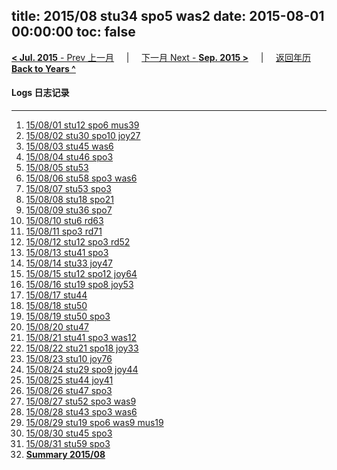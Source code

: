 title: 2015/08 stu34 spo5 was2
date: 2015-08-01 00:00:00
toc: false
---
[**< Jul. 2015** - Prev 上一月](/lifelogs/2015/07/index.html) &nbsp; &nbsp; | &nbsp; &nbsp; [下一月 Next - **Sep. 2015 >**](/lifelogs/2015/09/index.html) &nbsp; &nbsp; |  &nbsp; &nbsp; [返回年历 **Back to Years ^**](/lifelogs)
<br/>
#### Logs 日志记录
---
1. [15/08/01 stu12 spo6 mus39](/lifelogs/2015/08/d01.html)
2. [15/08/02 stu30 spo10 joy27](/lifelogs/2015/08/d02.html)
3. [15/08/03 stu45 was6](/lifelogs/2015/08/d03.html)
4. [15/08/04 stu46 spo3](/lifelogs/2015/08/d04.html)
5. [15/08/05 stu53](/lifelogs/2015/08/d05.html)
6. [15/08/06 stu58 spo3 was6](/lifelogs/2015/08/d06.html)
7. [15/08/07 stu53 spo3](/lifelogs/2015/08/d07.html)
8. [15/08/08 stu18 spo21](/lifelogs/2015/08/d08.html)
9. [15/08/09 stu36 spo7](/lifelogs/2015/08/d09.html)
10. [15/08/10 stu6 rd63](/lifelogs/2015/08/d10.html)
11. [15/08/11 spo3 rd71](/lifelogs/2015/08/d11.html)
12. [15/08/12 stu12 spo3 rd52](/lifelogs/2015/08/d12.html)
13. [15/08/13 stu41 spo3](/lifelogs/2015/08/d13.html)
14. [15/08/14 stu33 joy47](/lifelogs/2015/08/d14.html)
15. [15/08/15 stu12 spo12 joy64](/lifelogs/2015/08/d15.html)
16. [15/08/16 stu19 spo8 joy53](/lifelogs/2015/08/d16.html)
17. [15/08/17 stu44](/lifelogs/2015/08/d17.html)
18. [15/08/18 stu50](/lifelogs/2015/08/d18.html)
19. [15/08/19 stu50 spo3](/lifelogs/2015/08/d19.html)
20. [15/08/20 stu47](/lifelogs/2015/08/d20.html)
21. [15/08/21 stu41 spo3 was12](/lifelogs/2015/08/d21.html)
22. [15/08/22 stu21 spo18 joy33](/lifelogs/2015/08/d22.html)
23. [15/08/23 stu10 joy76](/lifelogs/2015/08/d23.html)
24. [15/08/24 stu29 spo9 joy44](/lifelogs/2015/08/d24.html)
25. [15/08/25 stu44 joy41](/lifelogs/2015/08/d25.html)
26. [15/08/26 stu47 spo3](/lifelogs/2015/08/d26.html)
27. [15/08/27 stu52 spo3 was9](/lifelogs/2015/08/d27.html)
28. [15/08/28 stu43 spo3 was6](/lifelogs/2015/08/d28.html)
29. [15/08/29 stu19 spo6 was9 mus19](/lifelogs/2015/08/d29.html)
30. [15/08/30 stu45 spo3](/lifelogs/2015/08/d30.html)
31. [15/08/31 stu59 spo3](/lifelogs/2015/08/d31.html)
32. [**Summary 2015/08**](/lifelogs/2015/08/time_stat.html)
